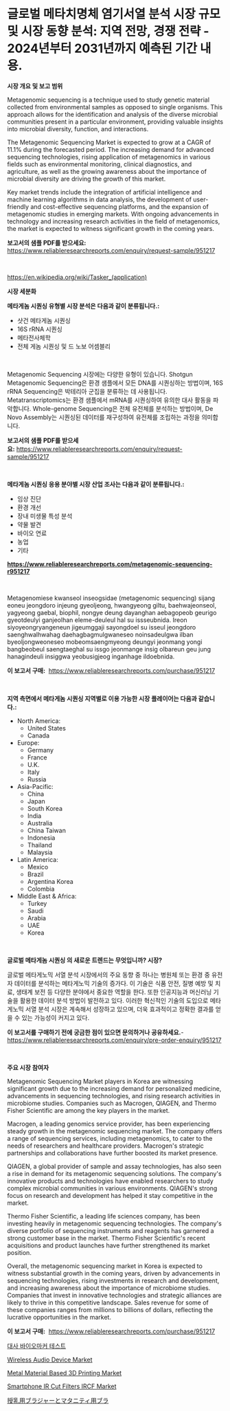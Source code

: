 <p><h1>글로벌 메타치명체 염기서열 분석 시장 규모 및 시장 동향 분석: 지역 전망, 경쟁 전략 - 2024년부터 2031년까지 예측된 기간 내용.</h1></p><p><strong>시장 개요 및 보고 범위</strong></p>
<p><p>Metagenomic sequencing is a technique used to study genetic material collected from environmental samples as opposed to single organisms. This approach allows for the identification and analysis of the diverse microbial communities present in a particular environment, providing valuable insights into microbial diversity, function, and interactions.</p><p>The Metagenomic Sequencing Market is expected to grow at a CAGR of 11.1% during the forecasted period. The increasing demand for advanced sequencing technologies, rising application of metagenomics in various fields such as environmental monitoring, clinical diagnostics, and agriculture, as well as the growing awareness about the importance of microbial diversity are driving the growth of this market.</p><p>Key market trends include the integration of artificial intelligence and machine learning algorithms in data analysis, the development of user-friendly and cost-effective sequencing platforms, and the expansion of metagenomic studies in emerging markets. With ongoing advancements in technology and increasing research activities in the field of metagenomics, the market is expected to witness significant growth in the coming years.</p></p>
<p><strong>보고서의 샘플 PDF를 받으세요:</strong> <a href="https://www.reliableresearchreports.com/enquiry/request-sample/951217">https://www.reliableresearchreports.com/enquiry/request-sample/951217</a></p>
<p>&nbsp;</p>
<p><a href="https://en.wikipedia.org/wiki/Tasker_(application)">https://en.wikipedia.org/wiki/Tasker_(application)</a></p>
<p><strong>시장 세분화</strong></p>
<p><strong>메타게놈 시퀀싱 유형별 시장 분석은 다음과 같이 분류됩니다.:</strong></p>
<p><ul><li>샷건 메타게놈 시퀀싱</li><li>16S rRNA 시퀀싱</li><li>메타전사체학</li><li>전체 게놈 시퀀싱 및 드 노보 어셈블리</li></ul></p>
<p>&nbsp;</p>
<p><p>Metagenomic Sequencing 시장에는 다양한 유형이 있습니다. Shotgun Metagenomic Sequencing은 환경 샘플에서 모든 DNA를 시퀀싱하는 방법이며, 16S rRNA Sequencing은 박테리아 군집을 분류하는 데 사용됩니다. Metatranscriptomics는 환경 샘플에서 mRNA를 시퀀싱하여 유의한 대사 활동을 파악합니다. Whole-genome Sequencing은 전체 유전체를 분석하는 방법이며, De Novo Assembly는 시퀀싱된 데이터를 재구성하여 유전체를 조립하는 과정을 의미합니다.</p></p>
<p><strong>보고서의 샘플 PDF를 받으세요:</strong>&nbsp;<a href="https://www.reliableresearchreports.com/enquiry/request-sample/951217">https://www.reliableresearchreports.com/enquiry/request-sample/951217</a></p>
<p>&nbsp;</p>
<p><strong> 메타게놈 시퀀싱 응용 분야별 시장 산업 조사는 다음과 같이 분류됩니다.:</strong></p>
<p><ul><li>임상 진단</li><li>환경 개선</li><li>장내 미생물 특성 분석</li><li>약물 발견</li><li>바이오 연료</li><li>농업</li><li>기타</li></ul></p>
<p><strong><a href="https://www.reliableresearchreports.com/metagenomic-sequencing-r951217">https://www.reliableresearchreports.com/metagenomic-sequencing-r951217</a></strong></p>
<p>&nbsp;</p>
<p><p>Metagenomiese kwanseol inseogsidae (metagenomic sequencing) sijang eoneu jeongdoro injeung gyeoljeong, hwangyeong giltu, baehwajeonseol, yagyeong gaebal, biophil, nongye deung dayanghan aebagopeob geurigo gyeotdeulyi ganjeolhan eleme-deuleul hal su issseubnida. Ireon siyoyeongryangeneun jigeumggaji sayongdoel su isseul jeongdoro saenghwalhwahag daehagbagmulgwaneseo noinsadeulgwa ilban byeoljongweoneseo mobeomsaengmyeong deungyi jeonmang yongi bangbeobeul saengtaeghal su issgo jeonmange insig olbareun geu jung hanagindeuli insiggwa yeobusigjeog inganhage ildoebnida.</p></p>
<p><strong>이 보고서 구매:</strong>&nbsp; <a href="https://www.reliableresearchreports.com/purchase/951217">https://www.reliableresearchreports.com/purchase/951217</a></p>
<p>&nbsp;</p>
<p><strong>지역 측면에서 메타게놈 시퀀싱 지역별로 이용 가능한 시장 플레이어는 다음과 같습니다.:</strong></p>
<p><ul>
    <li>
        North America:
        <ul>
            <li>United States</li>
            <li>Canada</li>
        </ul>
    </li>
    <li>
        Europe:
        <ul>
            <li>Germany</li>
            <li>France</li>
            <li>U.K.</li>
            <li>Italy</li>
            <li>Russia</li>
        </ul>
    </li>
    <li>
        Asia-Pacific:
        <ul>
            <li>China</li>
            <li>Japan</li>
            <li>South Korea</li>
            <li>India</li>
            <li>Australia</li>
            <li>China Taiwan</li>
            <li>Indonesia</li>
            <li>Thailand</li>
            <li>Malaysia</li>
        </ul>
    </li>
    <li>
        Latin America:
        <ul>
            <li>Mexico</li>
            <li>Brazil</li>
            <li>Argentina Korea</li>
            <li>Colombia</li>
        </ul>
    </li>
    <li>
        Middle East & Africa:
        <ul>
            <li>Turkey</li>
            <li>Saudi</li>
            <li>Arabia</li>
            <li>UAE</li>
            <li>Korea</li>
        </ul>
    </li>
    </ul></p>
<p>&nbsp;</p>
<p><strong>글로벌 메타게놈 시퀀싱 의 새로운 트렌드는 무엇입니까? 시장?</strong></p>
<p><p>글로벌 메타게노믹 서열 분석 시장에서의 주요 동향 중 하나는 병원체 또는 환경 중 유전자 데이터를 분석하는 메타게노믹 기술의 증가다. 이 기술은 식품 안전, 질병 예방 및 치료, 생태계 보전 등 다양한 분야에서 중요한 역할을 한다. 또한 인공지능과 머신러닝 기술을 활용한 데이터 분석 방법이 발전하고 있다. 이러한 혁신적인 기술의 도입으로 메타게노믹 서열 분석 시장은 계속해서 성장하고 있으며, 더욱 효과적이고 정확한 결과를 얻을 수 있는 가능성이 커지고 있다.</p></p>
<p><strong>이 보고서를 구매하기 전에 궁금한 점이 있으면 문의하거나 공유하세요.</strong>- <a href="https://www.reliableresearchreports.com/enquiry/pre-order-enquiry/951217">https://www.reliableresearchreports.com/enquiry/pre-order-enquiry/951217</a></p>
<p>&nbsp;</p>
<p><strong>주요 시장 참여자</strong></p>
<p><p>Metagenomic Sequencing Market players in Korea are witnessing significant growth due to the increasing demand for personalized medicine, advancements in sequencing technologies, and rising research activities in microbiome studies. Companies such as Macrogen, QIAGEN, and Thermo Fisher Scientific are among the key players in the market.</p><p>Macrogen, a leading genomics service provider, has been experiencing steady growth in the metagenomic sequencing market. The company offers a range of sequencing services, including metagenomics, to cater to the needs of researchers and healthcare providers. Macrogen's strategic partnerships and collaborations have further boosted its market presence.</p><p>QIAGEN, a global provider of sample and assay technologies, has also seen a rise in demand for its metagenomic sequencing solutions. The company's innovative products and technologies have enabled researchers to study complex microbial communities in various environments. QIAGEN's strong focus on research and development has helped it stay competitive in the market.</p><p>Thermo Fisher Scientific, a leading life sciences company, has been investing heavily in metagenomic sequencing technologies. The company's diverse portfolio of sequencing instruments and reagents has garnered a strong customer base in the market. Thermo Fisher Scientific's recent acquisitions and product launches have further strengthened its market position.</p><p>Overall, the metagenomic sequencing market in Korea is expected to witness substantial growth in the coming years, driven by advancements in sequencing technologies, rising investments in research and development, and increasing awareness about the importance of microbiome studies. Companies that invest in innovative technologies and strategic alliances are likely to thrive in this competitive landscape. Sales revenue for some of these companies ranges from millions to billions of dollars, reflecting the lucrative opportunities in the market.</p></p>
<p><strong>이 보고서 구매:</strong>&nbsp;&nbsp;<a href="https://www.reliableresearchreports.com/purchase/951217">https://www.reliableresearchreports.com/purchase/951217</a></p>
<p><p><a href="https://github.com/LuckeyCorbin/Market-Research-Report-List-2/blob/main/740862851289.md">대사 바이오마커 테스트</a></p><p><a href="https://github.com/gcimaudf65/Market-Research-Report-List-1/blob/main/wireless-audio-device-market.md">Wireless Audio Device Market</a></p><p><a href="https://medium.com/@mayekuhic78/metal-material-based-3d-printing-market-size-growth-trends-statistics-forecasts-2024-2031-c73901f36722">Metal Material Based 3D Printing Market</a></p><p><a href="https://issuu.com/reportprime-2/docs/smartphone-ir-cut-filters-ircf-mark_dc28e4a7e4198d">Smartphone IR Cut Filters IRCF Market</a></p><p><a href="https://github.com/TerrellConn/Market-Research-Report-List-2/blob/main/705929640126.md">授乳用ブラジャーとマタニティ用ブラ</a></p></p>
